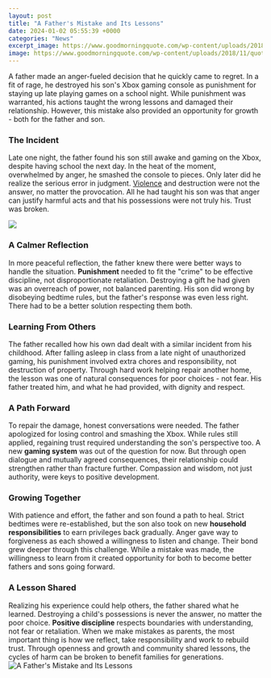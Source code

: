 ```yaml
---
layout: post
title: "A Father's Mistake and Its Lessons"
date: 2024-01-02 05:55:39 +0000
categories: "News"
excerpt_image: https://www.goodmorningquote.com/wp-content/uploads/2018/11/quotes-about-mistakes-3.jpg
image: https://www.goodmorningquote.com/wp-content/uploads/2018/11/quotes-about-mistakes-3.jpg
---
```


A father made an anger-fueled decision that he quickly came to regret. In a fit of rage, he destroyed his son's Xbox gaming console as punishment for staying up late playing games on a school night. While punishment was warranted, his actions taught the wrong lessons and damaged their relationship. However, this mistake also provided an opportunity for growth - both for the father and son.
### The Incident
Late one night, the father found his son still awake and gaming on the Xbox, despite having school the next day. In the heat of the moment, overwhelmed by anger, he smashed the console to pieces. Only later did he realize the serious error in judgment. [Violence](https://store.fi.io.vn/funny-xmas-this-is-my-christmas-pajama-heartbeat-video-game-98/men&) and destruction were not the answer, no matter the provocation. All he had taught his son was that anger can justify harmful acts and that his possessions were not truly his. Trust was broken.  

![](https://static.vecteezy.com/system/resources/previews/001/241/132/non_2x/father-correcting-son-s-mistake-and-encouraging-him-vector.jpg)
### A Calmer Reflection 
In more peaceful reflection, the father knew there were better ways to handle the situation. **Punishment** needed to fit the "crime" to be effective discipline, not disproportionate retaliation. Destroying a gift he had given was an overreach of power, not balanced parenting. His son did wrong by disobeying bedtime rules, but the father's response was even less right. There had to be a better solution respecting them both.
### Learning From Others
The father recalled how his own dad dealt with a similar incident from his childhood. After falling asleep in class from a late night of unauthorized gaming, his punishment involved extra chores and responsibility, not destruction of property. Through hard work helping repair another home, the lesson was one of natural consequences for poor choices - not fear. His father treated him, and what he had provided, with dignity and respect. 
### A Path Forward 
To repair the damage, honest conversations were needed. The father apologized for losing control and smashing the Xbox. While rules still applied, regaining trust required understanding the son's perspective too. A new **gaming system** was out of the question for now. But through open dialogue and mutually agreed consequences, their relationship could strengthen rather than fracture further. Compassion and wisdom, not just authority, were keys to positive development.
### Growing Together
With patience and effort, the father and son found a path to heal. Strict bedtimes were re-established,  but the son also took on new **household responsibilities**  to earn privileges back gradually. Anger gave way to forgiveness as each showed a willingness to listen and change. Their bond grew deeper through this challenge. While a mistake was made, the willingness to learn from it created opportunity for both to become better fathers and sons going forward.
### A Lesson Shared
Realizing his experience could help others, the father shared what he learned. Destroying a child's possessions is never the answer, no matter the poor choice. **Positive discipline** respects boundaries with understanding, not fear or retaliation. When we make mistakes as parents, the most important thing is how we reflect, take responsibility and work to rebuild trust. Through openness and growth and community shared lessons, the cycles of harm can be broken to benefit families for generations.
![A Father's Mistake and Its Lessons](https://www.goodmorningquote.com/wp-content/uploads/2018/11/quotes-about-mistakes-3.jpg)